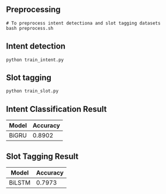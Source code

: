 ## Preprocessing
```shell
# To preprocess intent detectiona and slot tagging datasets
bash preprocess.sh
```

## Intent detection
```shell
python train_intent.py
```

## Slot tagging
```shell
python train_slot.py
```

## Intent Classification Result

| Model | Accuracy |
|-------|----------|
| BiGRU | 0.8902   |

## Slot Tagging Result

| Model  | Accuracy |
|--------|----------|
| BiLSTM | 0.7973   |
